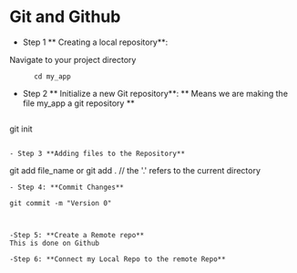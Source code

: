  # Git and Github


 - Step 1 ** Creating a local repository**:

 Navigate to your project directory
 ```
       cd my_app
```
- Step 2 ** Initialize a new Git repository**: ** Means we are making the file my_app a git repository **
    ```
git init
```

- Step 3 **Adding files to the Repository**

```
  git add file_name
    or
  git add .
   // the '.' refers to the current directory

```
- Step 4: **Commit Changes**
```
    git commit -m "Version 0"
```


-Step 5: **Create a Remote repo**
This is done on Github

-Step 6: **Connect my Local Repo to the remote Repo**


